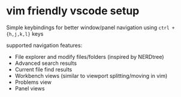 # vim friendly vscode setup

Simple keybindings for better window/panel navigation using `ctrl + {h,j,k,l}` keys

supported navigation features:
- File explorer and modify files/folders (inspired by NERDtree)
- Advanced search results
- Current file find results
- Workbench views (similar to viewport splitting/moving in vim)
- Problems view
- Panel views
